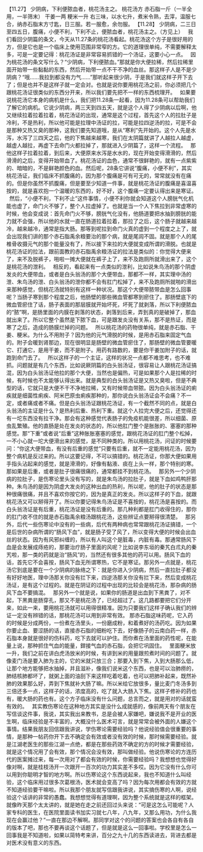 【11.27】  少阴病，下利便脓血者，桃花汤主之。
桃花汤方
赤石脂一斤（一半全用，一半筛末）  干姜一两  粳米一升
右三味，以水七升，煮米令熟，去滓，温服七合，纳赤石脂末方寸匙，日三服。若一服愈，余勿服。
【11.28】  少阴病，二三日至四五日，腹痛，小便不利，下利不止，便脓血者，桃花汤主之。（方见上）
 
我们看回少阴篇的条文，今天从11.27条的桃花汤看起。桃花汤这个方子是很好用的方，但是它也是一个临床上使用范围非常窄的方。它的道理很单纯，不需要解释太多，可是一定要记得：桃花汤证是非常容易抓错的一个汤证，这要小心一点。
 
因为桃花汤的条文写什么？“少阴病，下利便脓血。”那就是你大便拉稀，然后拉稀里面开始带一些黏黏的东西，然后开始带一点不干不净的血丝。那这样子人是不是少阴病？“哦……我拉到都没有力气……”那听起来很少阴，于是我们就这样子开下去了；但是也并不是这样子就一定会对。也就是说你要用桃花汤之前，你必须把几个跟桃花汤证很类似的东西分开来，所以我们要先把不一样的东西梳理开。
 
如果要说桃花汤它本身的病机是什么，我们把11.28条一起看，因为11.28条可以帮助我们了解它的病机。它说少阴病，两三天到四五天，就是这个人得了少阴病以后啊，他又继续拉着拉着拉着，桃花汤证的出现，通常是这个过程，首先这个人的拉肚子是冷利，不是热利，所以他可能是拉理中汤证的拉，可能是拉四逆汤的拉，可是不会是那种又热又臭的那种，这我们要先知道哦，是从“寒利”先开始的。这个人先是水泻，水泻了三四天之后，他的下焦越来越寒，我们在太阴篇就讲了人越拉人越虚，越虚人越拉，再虚下去命门火都拉掉了，那就进入少阴篇了，这样一个流程。
 
那他这样子拉着拉着，到后来，大便原来水泻是水水的，现在开始变得滑滑的，然后滑滑的之后，变得开始带血了。桃花汤证的血色，通常不很鲜艳的，就有一点紫紫的、暗暗的，不是鲜艳颜色的血。然后呢，28条它讲说“腹痛，小便不利”，其实桃花汤证，我们临床不抓腹痛的，因为那个腹痛是可有可无的，常常就没有在痛的。但是你虽然不抓腹痛，但是要至少知道一件事，就是桃花汤证的腹痛是喜温喜按的，就是喜欢抱一个温暖的东西的，好不好，这个腹痛一定要认得出来是寒证。
 
然后，“小便不利，下利不止”这件事情，小便不利你就会知道这个人膀胱气化机能也虚了，命门火不够了，整个人拉虚掉了。也就是当一个人下焦拉到非常虚寒的时候，他会变成说：首先命门火不够，膀胱气化没有，他肠道要把水抽到膀胱的能力就不会强，所以他的水就一直在肠道拉着拉着，那拉了之后，这个肠子就越来越冷，越来越冷，通常是指大肠。那等到呢拉到命门火真的虚到一个程度之上了，就会出现我们讲的那个赤石脂禹余粮要治的那个病，就是尾闾不固。就是那个人的尾椎骨收摄元气的那个能量没有了，所以接下来拉的大便就变成所谓的滑脱。也就是桃花汤证的拉法，跟前面教的赤石脂禹余粮汤证的拉法是类似的：你觉得大便来了，来不及脱裤子，啪啦一摊大便就在裤子上了，来不及跑厕所就滑出来了，这个是桃花汤的泄利。
 
相反的，看起来有一点类似的泄利，比如说朱鸟汤的那个阴虚发炎的大便带血，或者是白头翁汤的那个大便带血，那都不一样，其实理中汤的泄、朱鸟汤的泄、白头翁汤的泄你都不会有肛门松掉了，来不及跑厕所就啪的滑出来那种感觉，但桃花汤就特别有这样一种状况。那这个大便带脓带血是怎么回事呢？当肠子寒到那个程度之后，他肠壁的那些微血管都寒到瘀住了。那肠壁底下的微血管瘀住了话，肠子表面的那层膜就开始坏死，坏死了就剥落，所以下利便脓血的“脓”啊，是肠里面的内膜在剥落的状态，剥落到后来，弄到真的是破掉了，那血就出来了。所以它整个虽然是下脓下血，可是跟发炎没有关系，那不是热证，而是寒了之后，造成的肠膜烂掉的问题。
 
所以桃花汤的药物很单纯，就是赤石脂、干姜、粳米。为什么不用附子？因为他的元气滑脱的时候，是用赤石脂来固定气血的。附子会暖到肾那边，现在很明显是肠壁的微血管瘀住了，那肠壁的微血管要暖它、打通它，是用干姜，而不是附子。用药有路数的，要是你干姜加附子的话，就跑到命门去了。
 
所以这样子的一个主证，这样的状况一点都不难思考，也不难抓。问题就是有几个东西，比如说厥阴篇的白头翁汤证，很容易让人跟桃花汤证搞混，因为白头翁汤证他拉的那个大便，当然也是偏热，可是如果那个人是拉稀的时候，有时候也不太能够认得出来。就是典型的白头翁汤证是又热又臭啦，但是不典型的话，它就只是大便不干不净地拉稀，又有时候带血带脓。因为白头翁汤证的痢疾就是细菌性痢疾、阿米巴原虫痢疾那种的，那你说白头翁汤证会不会痛？不一定，或者痛或者不痛。但是白头翁汤证跟桃花汤证，有一个截然不同的点，就是白头翁汤的主证是什么？是热利后重、热利下重。就这个人拉完大便之后，还觉得还有一坨东西没有拉干净。那会有这种感觉代表肠子的免疫机能很差，所以细菌、原虫乱繁殖。他的直肠是处在发炎的状态的，所以他肛门整个是胀胀的、塞塞的那种感觉。那“下重”或者说“后重”这种胀胀塞塞的感觉，跟桃花汤证的肛门整个松掉，一不小心就一坨大便滑出来的感觉，是不同种类的。所以用桃花汤，问证的时候要问：“你这大便带血，有没有后重的感觉”只要有后重，就不一定能用桃花汤，因为整个病机是反过来的。所以这要记得，不可以搞错的。桃花汤证，你那大便如果用手指头沾起来的感觉，就是滑滑的，好像有黏液、痰在上头一样，那个特别的寒。那如果是后重，或者是肚子很痛很痛的，通常都挂不到桃花汤。
 
那另外一个少阴病的拉肚子，是伤寒论里头没有写的，就是朱鸟汤的拉肚子，就是下血如鸡鸭肝那种。朱鸟汤的是因为阴虚大发炎的这种出血的热利，所以呢，他的肚子的状态是那种很痛很痛，并且不喜欢你按它的，因为是真正的发炎。所以这样子的下血，就跟桃花汤又可以掰得开了。所以你要记得朱鸟汤证是不喜按的，桃花汤是喜按的。而白头翁汤证是有后重，桃花汤证是没有后重的。那几种利都是肛门收得住的，那你的肛门收不住的就是赤石脂禹余粮汤跟桃花汤，这些辨证点要掰得很清楚。
 
那另外，后代一些伤寒论中没有的一些病，后代有两种病也常常跟桃花汤证搞错，一个是后世的杂病所谓的“肠风下血”，就是肠子受了风了，所以变得大便的时候会出血丝的状态。因为有风邪纠缠的，所以有人叫这个是脏毒，内脏有毒。那通常肠风下血是会发展成痔疮的，那要治疗肠子里面的风呢？比如说李东垣的秦艽白朮丸的秦艽啦，那一类的药就是治“肠风”的，当然还有很多其他的药可以用。肠风下血的话，首先它不会喜按，肠风下血无所谓寒热，它不是寒证。那另外一点就是，桃花汤它到底是要在一个少阴病的脉络之下：就是你进入少阴病，然后一直拉肚子都没有好好地医，理中汤那关你没有拦下来，四逆汤那关你没有拦下来，然后变成桃花汤证，是有这个过程的。就是在阴证的过程中出现的比较会是桃花汤，那杂病的肠风下血不要搞混。
 
那另外一个就是说，如果你的肠道是出血到下黑粪了，对不起，下黑粪是肠穿孔，那又不是桃花汤了，已经超过了。这几路都要把它们分开来，如此一来，要用桃花汤就可以用得很精准。因为只要我们这样子确认我们的辨证一定没有辨错的话，那桃花汤可以用到非常有效。
那赤石脂这味药呢，它入药的时候是分成两份，一份煮在汤里头，一份磨成粉，和着煮好的汤药吃。因为如果你要止血、要涩肠的话，直接赤石脂的细粉吃下去，好像肠子的云南白药一样，赤石脂本身就是很好的伤科药，吃下去就可以护住。而你煮在汤里面的药性呢，在能量上说，那种抓住气血的能量，銲接气血的赤石脂，会把它巩固住。
 
里面粳米放一升，我们之前在讲白虎汤放米的时候，有讲到米的用量跟煎煮时间的问题了。就像麦门汤是要入肺为主的，它的米就只放三合；那要入到下焦，入到大肠那么低，让那个地方能够把水抽掉，并且滋补，像我们说米这个东西，也是可以治肺痨的，肺结核肺都坏了，就粥上面的油刮下来这样吃着吃着，也可以把肺补起来，既然补肺的效果那么好，弄到下焦就补大肠了嘛。所以米给它放很多，量比麦门冬汤多到三倍还多一点，这样子的话，浓度高的，吃了就入大肠入下焦。这样子修补的药也有，暖大肠的药也有。这个方子临床没有什么问题，总言而之，就是用对的话就蛮有效的。
 
其实教伤寒论在这种地方其实是没什么成就感的，像前两天有个朋友在写信谈这件事，我说，其实我出来教书，总是会被人家嫌吧，嫌说我不是开业的医生啊，临床经验是不丰富的，大概没什么医术可言，就是常常会被外面的人嫌这个事情。结果我朋友回信跟我讲说，学伤寒论需要经验吗？他说经验值会很重要的事情，是那种一帖药你开下去不确定会有效或者没有效的时候，那时候需要经验。就是江湖老医生的那些江湖一点绝，都是在那些药效不确定的方的时候才需要经验，就是这个情况用了会有效，那个情况会没有效，那叫做经验。他说伤寒论的方连历代的医案摊过来，每一次用对了都会有效的时候，你需要经验吗？我想想也觉得好像对啊，就是桂枝汤开一次跟开一百次的功力其实差不多哎。因为它没有什么你可以用到你聪明才智的地方啊。所以伤寒论这个东西说起来，我也不知道什么叫经验，这个临床用过很多次葛根汤，医术就会变高了吗？因为每次用都会有效的方就不知道经验要干嘛啦。所以我那个朋友就写信跟我讲说，其实搞伤寒的人啊，说经验这个话讲的非常的愚蠢。我想想觉得有道理啊，因为整个系统就是这样的框架。就像昨天那个太太讲的，就是她在走之前还回过头来说：“可是这怎么可能呢？人家专科的医生，在医院里面读书加实习就七八年，八九年，又那么用功，为什么我现在会赢过他？”一直在那边不解啊。那同学对这个的问题的答案也会各自有各自的版本了吧，那也不要再谈这个话题了，但是就是这么一回事啦。学校里是怎么一回事我是不知道啦，如果以简特考来讲，百分之九十几的东西读进去，背进去都是对医术没有意义的东西。
